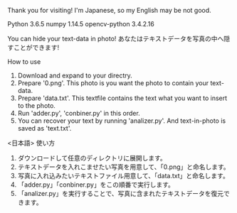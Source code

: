 Thank you for visiting!
I'm Japanese, so my English may be not good.

<Dev-Environment>
Python 3.6.5
numpy 1.14.5
opencv-python 3.4.2.16

You can hide your text-data in photo!
あなたはテキストデータを写真の中へ隠すことができます!

<English>
How to use

1. Download and expand to your directry.
2. Prepare '0.png'. This photo is you want the photo to contain your text-data.
3. Prepare 'data.txt'. This textfile contains the text what you want to insert to the photo.
4. Run 'adder.py', 'conbiner.py' in this order.
5. You can recover your text by running 'analizer.py'. And text-in-photo is saved as 'text.txt'.

<日本語>
使い方
1. ダウンロードして任意のディレクトリに展開します。
2. テキストデータを入れこませたい写真を用意して、「0.png」と命名します。
3. 写真に入れ込みたいテキストファイル用意して、「data.txt」と命名します。
4. 「adder.py」「conbiner.py」をこの順番で実行します。
5. 「analizer.py」を実行することで、写真に含まれたテキストデータを復元できます。

